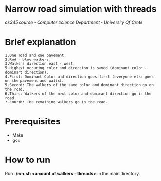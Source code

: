 # Narrow road simulation with threads
*cs345 course - Computer Science Department - University Of Crete*

# Brief explanation
    1.One road and one pavement.
    2.Red - blue walkers.
    3.Walkers direction east - west.
    5.Highest occuring color and direction is saved (dominant color - dominant direction).
    4.First: Dominant Color and direction goes first (everyone else goes on the pavement and waits).
    5.Second: The walkers of the same color and dominant direction go on the road.
    6.Third: Walkers of the next color and dominant direction go in the road.
    7.Fourth: The remaining walkers go in the road.

# Prerequisites
- Make
- gcc

# How to run
Run **./run.sh <amount of walkers - threads>** in the main directory.
